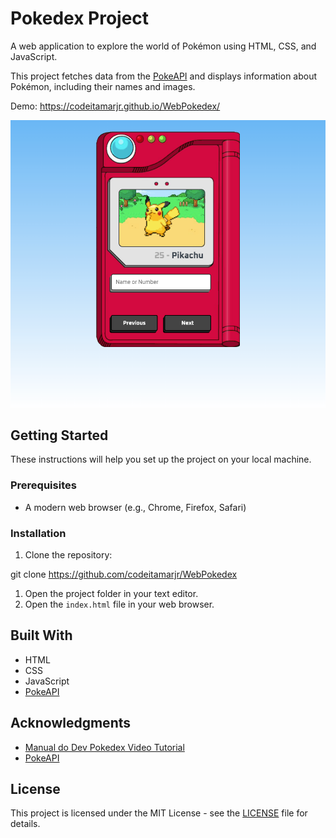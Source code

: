 # Pokedex Project

A web application to explore the world of Pokémon using HTML, CSS, and JavaScript.

This project fetches data from the [PokeAPI](https://pokeapi.co/) and displays information about Pokémon, including their names and images.

Demo: https://codeitamarjr.github.io/WebPokedex/

![Pokedex Demo](https://github.com/codeitamarjr/WebPokedex/blob/master/screenshot/screencapture.png?raw=true)

## Getting Started

These instructions will help you set up the project on your local machine.

### Prerequisites

- A modern web browser (e.g., Chrome, Firefox, Safari)

### Installation

1. Clone the repository:

git clone https://github.com/codeitamarjr/WebPokedex

1. Open the project folder in your text editor.
2. Open the `index.html` file in your web browser.

## Built With

- HTML
- CSS
- JavaScript
- [PokeAPI](https://pokeapi.co/)

## Acknowledgments

- [Manual do Dev Pokedex Video Tutorial](https://www.youtube.com/watch?v=SjtdH3dWLa8&t=2258s)
- [PokeAPI](https://pokeapi.co/)

## License

This project is licensed under the MIT License - see the [LICENSE](LICENSE) file for details.
